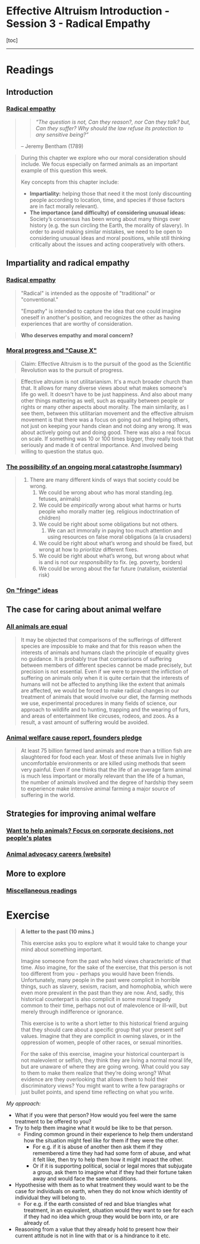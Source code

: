 # Effective Altruism Introduction - Session 3 - Radical Empathy

[toc]

------

# Readings

## Introduction

### [Radical empathy](https://forum.effectivealtruism.org/s/QMrYGgBvg64JhcQrS/p/7pDe4y3KtwwyF6kTS)

> > *“The question is not, Can they reason?, nor Can they talk? but, Can they suffer? Why should the law refuse its protection to any sensitive being?”* 
>
> – Jeremy Bentham (1789)

> During this chapter we explore who our moral consideration should include. We focus especially on farmed animals as an important example of this question this week.
>
> Key concepts from this chapter include:
>
> - **Impartiality:** helping those that need it the most (only discounting people according to location, time, and species if those factors are in fact morally relevant).
> - **The importance (and difficulty) of considering unusual ideas:** Society’s consensus has been wrong about many things over history (e.g. the sun circling the Earth, the morality of slavery). In order to avoid making similar mistakes, we need to be open to considering unusual ideas and moral positions, while still thinking critically about the issues and acting cooperatively with others.

## Impartiality and radical empathy

### [Radical empathy](https://forum.effectivealtruism.org/s/QMrYGgBvg64JhcQrS/p/ehZK259et52Xnvw5F)

> "Radical" is intended as the opposite of "traditional" or "conventional."
>
> "Empathy" is intended to capture the idea that one could imagine oneself in another's position, and recognizes the other as having experiences that are worthy of consideration.

> **Who deserves empathy and moral concern?**

### [Moral progress and "Cause X"](https://forum.effectivealtruism.org/posts/9K8Yiv9Fdm7XNsmCm/moral-progress-and-cause-x)

> Claim: Effective Altruism is to the pursuit of the good as the Scientific Revolution was to the pursuit of progress.

> Effective altruism is not utilitarianism. It's a much broader church than that. It allows for many diverse views about what makes someone's life go well. It doesn't have to be just happiness. And also about many other things mattering as well, such as equality between people or rights or many other aspects about morality. The main similarity, as I see them, between this utilitarian movement and the effective altruism movement is that there was a focus on going out and helping others, not just on keeping your hands clean and not doing any wrong. It was about actively going out and doing good. There was also a real focus on scale. If something was 10 or 100 times bigger, they really took that seriously and made it of central importance. And involved being willing to question the status quo. 

### [The possibility of an ongoing moral catastrophe (summary)](https://forum.effectivealtruism.org/s/QMrYGgBvg64JhcQrS/p/Dtr8aHqCQSDhyueFZ)

> 1. There are many different kinds of ways that society could be wrong.
>    1. We could be wrong about *who* has moral standing.(eg. fetuses, animals)
>    2. We could be *empirically* wrong about what harms or hurts people who morally matter (eg. religious indoctrination of children)
>    3. We could be right about some obligations but not others.
>       1. We can act immorally in paying too much attention and using resources on false moral obligations (a la crusaders)
>    4. We could be right about what’s wrong and should be fixed, but wrong at how to *prioritize* different fixes.
>    5. We could be right about what’s wrong, but wrong about what is and is not our *responsibility* to fix. (eg. poverty, borders)
>    6. We could be wrong about the far future (natalism, existential risk)

### [On "fringe" ideas](https://forum.effectivealtruism.org/s/QMrYGgBvg64JhcQrS/p/hRJueS96CMLajeF57)

## The case for caring about animal welfare

### [All animals are equal](https://forum.effectivealtruism.org/s/QMrYGgBvg64JhcQrS/p/AXkbKxw2znzRcDEcS)

> It may be objected that comparisons of the sufferings of different species are impossible to make and that for this reason when the interests of animals and humans clash the principle of equality gives no guidance. It is probably true that comparisons of suffering between members of different species cannot be made precisely, but precision is not essential. Even if we were to prevent the infliction of suffering on animals only when it is quite certain that the interests of humans will not be affected to anything like the extent that animals are affected, we would be forced to make radical changes in our treatment of animals that would involve our diet, the farming methods we use, experimental procedures in many fields of science, our approach to wildlife and to hunting, trapping and the wearing of furs, and areas of entertainment like circuses, rodeos, and zoos. As a result, a vast amount of suffering would be avoided.

### [Animal welfare cause report, founders pledge](https://www.founderspledge.com/research/animal-welfare-cause-report)

> At least 75 billion farmed land animals and more than a trillion fish are slaughtered for food each year. Most of these animals live in highly uncomfortable environments or are killed using methods that seem very painful. Even if one thinks that the life of an average farm animal is much less important or morally relevant than the life of a human, the number of animals involved and the degree of hardship they seem to experience make intensive animal farming a major source of suffering in the world.

## Strategies for improving animal welfare

### [Want to help animals? Focus on corporate decisions, not people's plates](https://www.vox.com/future-perfect/2018/10/31/18026418/vegan-vegetarian-animal-welfare-corporate-advocacy)

### [Animal advocacy careers (website)](https://www.animaladvocacycareers.org)

## More to explore

### [Miscellaneous readings](https://forum.effectivealtruism.org/s/QMrYGgBvg64JhcQrS/p/Mkckb5TAf8ZxjY7iz)

# Exercise

> **A letter to the past (10 mins.)** 
>
> This exercise asks you to explore what it would take to change your mind about something important.
>
> Imagine someone from the past who held views characteristic of that time. Also imagine, for the sake of the exercise, that this person is not too different from you - perhaps you would have been friends. Unfortunately, many people in the past were complicit in horrible things, such as slavery, sexism, racism, and homophobia, which were even more prevalent in the past than they are now. And, sadly, this historical counterpart is also complicit in some moral tragedy common to their time, perhaps not out of malevolence or ill-will, but merely through indifference or ignorance. 
>
> This exercise is to write a short letter to this historical friend arguing that they should care about a specific group that your present self values. Imagine that they are complicit in owning slaves, or in the oppression of women, people of other races, or sexual minorities.
>
> For the sake of this exercise, imagine your historical counterpart is not malevolent or selfish, they think they are living a normal moral life, but are unaware of where they are going wrong. What could you say to them to make them realize that they’re doing wrong? What evidence are they overlooking that allows them to hold their discriminatory views? You might want to write a few paragraphs or just bullet points, and spend time reflecting on what you write.

*My approach:*

- What if you were that person? How would you feel were the same treatment to be offered to you?
- Try to help them imagine what it would be like to be that person. 
  - Finding common ground in their experience to help them understand how the situation might feel like for them if they were the other. 
    - For e.g. if it is abuse of another then ask them if they remembered a time they had had some form of abuse, and what it felt like, then try to help them how it might impact the other.
    - Or if it is supporting political, social or legal mores that subjugate a group, ask them to imagine what if they had their fortune taken away and would face the same conditions.
- Hypothesise with them as to what treatment they would want to be the case for individuals on earth, when they do not know which identity of individual they will belong to.
  - For e.g. if the earth consisted of red and blue triangles what treatment, in an equivalent, situation would they want to see for each if they had no idea which group they would be born into, or are already of.
- Reasoning from a value that they already hold to present how their current attitude is not in line with that or is a hindrance to it etc.